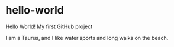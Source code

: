 # hello-world
Hello World! My first GitHub project

I am a Taurus, and I like water sports and long walks on the beach.
